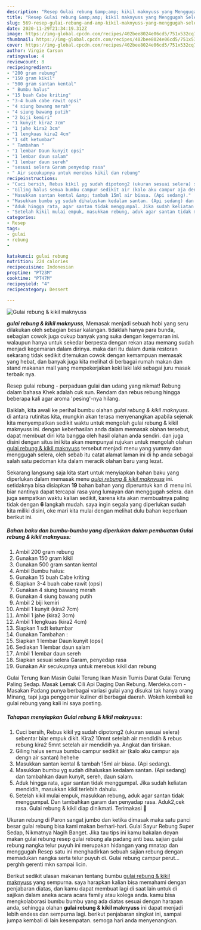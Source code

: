 ```yaml
---
description: "Resep Gulai rebung &amp;amp; kikil maknyuss yang Menggugah Selera"
title: "Resep Gulai rebung &amp;amp; kikil maknyuss yang Menggugah Selera"
slug: 569-resep-gulai-rebung-and-amp-kikil-maknyuss-yang-menggugah-selera
date: 2020-11-29T21:34:19.312Z
image: https://img-global.cpcdn.com/recipes/402bee8024e06cd5/751x532cq70/gulai-rebung-kikil-maknyuss-foto-resep-utama.jpg
thumbnail: https://img-global.cpcdn.com/recipes/402bee8024e06cd5/751x532cq70/gulai-rebung-kikil-maknyuss-foto-resep-utama.jpg
cover: https://img-global.cpcdn.com/recipes/402bee8024e06cd5/751x532cq70/gulai-rebung-kikil-maknyuss-foto-resep-utama.jpg
author: Virgie Carson
ratingvalue: 4
reviewcount: 8
recipeingredient:
- "200 gram rebung"
- "150 gram kikil"
- "500 gram santan kental"
- " Bumbu halus"
- "15 buah Cabe kriting"
- "3-4 buah cabe rawit opsi"
- "4 siung bawang merah"
- "4 siung bawang putih"
- "2 biji kemiri"
- "1 kunyit kira2 7cm"
- "1 jahe kira2 3cm"
- "1 lengkuas kira2 4cm"
- "1 sdt ketumbar"
- " Tambahan "
- "1 lembar Daun kunyit opsi"
- "1 lembar daun salam"
- "1 lembar daun sereh"
- "sesuai selera Garam penyedap rasa"
- " Air secukupnya untuk merebus kikil dan rebung"
recipeinstructions:
- "Cuci bersih, Rebus kikil yg sudah dipotong2 (ukuran sesuai selera) sebentar biar empuk dikit. Kira2 10mnt setelah air mendidih &amp; rebus rebung kira2 5mnt setelah air mendidih ya. Angkat dan tiriskan."
- "Giling halus semua bumbu campur sedikit air (kalo aku campur aja dengn air santan) hehehe"
- "Masukkan santan kental &amp; tambah 15ml air biasa. (Api sedang)."
- "Masukkan bumbu yg sudah dihaluskan kedalam santan. (Api sedang) dan tambahkan daun kunyit, sereh, daun salam."
- "Aduk hingga rata, agar santan tidak menggumpal. Jika sudah keliatan mendidih, masukkan kikil terlebih dahulu."
- "Setelah kikil mulai empuk, masukkan rebung, aduk agar santan tidak menggumpal. Dan tambahkan garam dan penyadap rasa. Aduk2,cek rasa. Gulai rebung &amp; kikil diap dinikmati. Terimakasi 🥰"
categories:
- Resep
tags:
- gulai
- rebung
- 

katakunci: gulai rebung  
nutrition: 224 calories
recipecuisine: Indonesian
preptime: "PT23M"
cooktime: "PT47M"
recipeyield: "4"
recipecategory: Dessert

---
```



![Gulai rebung &amp; kikil maknyuss](https://img-global.cpcdn.com/recipes/402bee8024e06cd5/751x532cq70/gulai-rebung-kikil-maknyuss-foto-resep-utama.jpg)

<b><i>gulai rebung &amp; kikil maknyuss</i></b>, Memasak menjadi sebuah hobi yang seru dilakukan oleh sebagian besar kalangan. tidaklah hanya para bunda, sebagian cowok juga cukup banyak yang suka dengan kegemaran ini. walaupun hanya untuk sekedar berpesta dengan rekan atau memang sudah menjadi kegemaran dalam dirinya. maka dari itu dalam dunia restoran sekarang tidak sedikit ditemukan cowok dengan kemampuan memasak yang hebat, dan banyak juga kita melihat di berbagai rumah makan dan stand makanan mall yang mempekerjakan koki laki laki sebagai juru masak terbaik nya.

Resep gulai rebung - perpaduan gulai dan udang yang nikmat! Rebung dalam bahasa Khek adalah cuk sun. Rendam dan rebus rebung hingga beberapa kali agar aroma &#39;pesing&#39;-nya hilang.

Baiklah, kita awali ke perihal bumbu olahan <i>gulai rebung &amp; kikil maknyuss</i>. di antara rutinitas kita, mungkin akan terasa menyenangkan apabila sejenak kita menyempatkan sedikit waktu untuk mengolah gulai rebung &amp; kikil maknyuss ini. dengan keberhasilan anda dalam memasak olahan tersebut, dapat membuat diri kita bangga oleh hasil olahan anda sendiri. dan juga disini dengan situs ini kita akan mempunyai rujukan untuk mengolah olahan <u>gulai rebung &amp; kikil maknyuss</u> tersebut menjadi menu yang yummy dan menggugah selera, oleh sebab itu catat alamat laman ini di hp anda sebagai salah satu pedoman kita dalam meracik olahan baru yang lezat.


Sekarang langsung saja kita start untuk menyiapkan bahan baku yang diperlukan dalam memasak menu <u><i>gulai rebung &amp; kikil maknyuss</i></u> ini. setidaknya bisa disiapkan <b>19</b> bahan bahan yang diperuntuk kan di menu ini. biar nantinya dapat tercapai rasa yang lumayan dan menggugah selera. dan juga sempatkan waktu kalian sedikit, karena kita akan membuatnya paling tidak dengan <b>6</b> langkah mudah. saya ingin segala yang diperlukan sudah kita miliki disini, oke mari kita mulai dengan melihat dulu bahan keperluan berikut ini.

<!--inarticleads1-->

##### Bahan baku dan bumbu-bumbu yang diperlukan dalam pembuatan Gulai rebung &amp; kikil maknyuss:

1. Ambil 200 gram rebung
1. Gunakan 150 gram kikil
1. Gunakan 500 gram santan kental
1. Ambil  Bumbu halus:
1. Gunakan 15 buah Cabe kriting
1. Siapkan 3-4 buah cabe rawit (opsi)
1. Gunakan 4 siung bawang merah
1. Gunakan 4 siung bawang putih
1. Ambil 2 biji kemiri
1. Ambil 1 kunyit (kira2 7cm)
1. Ambil 1 jahe (kira2 3cm)
1. Ambil 1 lengkuas (kira2 4cm)
1. Siapkan 1 sdt ketumbar
1. Gunakan  Tambahan :
1. Siapkan 1 lembar Daun kunyit (opsi)
1. Sediakan 1 lembar daun salam
1. Ambil 1 lembar daun sereh
1. Siapkan sesuai selera Garam, penyedap rasa
1. Gunakan  Air secukupnya untuk merebus kikil dan rebung


Gulai Terung Ikan Masin Gulai Terung Ikan Masin Tumis Darat Gulai Terung Paling Sedap. Masak Lemak Cili Api Daging Dan Rebung. Merdeka.com - Masakan Padang punya berbagai variasi gulai yang disukai tak hanya orang Minang, tapi juga penggemar kuliner di berbagai daerah. Wokeh kembali ke gulai rebung yang kali ini saya posting. 

<!--inarticleads2-->

##### Tahapan menyiapkan Gulai rebung &amp; kikil maknyuss:

1. Cuci bersih, Rebus kikil yg sudah dipotong2 (ukuran sesuai selera) sebentar biar empuk dikit. Kira2 10mnt setelah air mendidih &amp; rebus rebung kira2 5mnt setelah air mendidih ya. Angkat dan tiriskan.
1. Giling halus semua bumbu campur sedikit air (kalo aku campur aja dengn air santan) hehehe
1. Masukkan santan kental &amp; tambah 15ml air biasa. (Api sedang).
1. Masukkan bumbu yg sudah dihaluskan kedalam santan. (Api sedang) dan tambahkan daun kunyit, sereh, daun salam.
1. Aduk hingga rata, agar santan tidak menggumpal. Jika sudah keliatan mendidih, masukkan kikil terlebih dahulu.
1. Setelah kikil mulai empuk, masukkan rebung, aduk agar santan tidak menggumpal. Dan tambahkan garam dan penyadap rasa. Aduk2,cek rasa. Gulai rebung &amp; kikil diap dinikmati. Terimakasi 🥰


Ukuran rebung di Paron sangat jumbo dan ketika dimasak maka satu panci besar gulai rebung bisa kami makan berhari-hari. Gulai Sayur Rebung Super Sedap, Nikmatnya Nagih Banget. Jika tau tips ini kamu bakalan doyan makan gulai rebung resep gulai rebung ala padang anti bau. sajian gulai rebung nangka telur puyuh ini merupakan hidangan yang mnatap dan menggugah Resep satu ini menghadirkan sebuah sajian rebung dengan memadukan nangka serta telur puyuh di. Gulai rebung campur perut…perghh gerenti mkn sampai licin. 

Berikut sedikit ulasan makanan tentang bumbu <u>gulai rebung &amp; kikil maknyuss</u> yang sempurna. saya harapkan kalian bisa memahami dengan penjabaran diatas, dan kamu dapat membuat lagi di saat lain untuk di sajikan dalam aneka acara acara family atau kolega anda. kamu bisa mengkolaborasi bumbu bumbu yang ada diatas sesuai dengan harapan anda, sehingga olahan <b>gulai rebung &amp; kikil maknyuss</b> ini dapat menjadi lebih endess dan sempurna lagi. berikut penjabaran singkat ini, sampai jumpa kembali di lain kesempatan. semoga hari anda menyenangkan.
